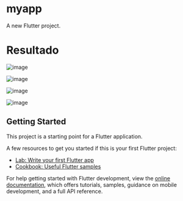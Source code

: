 # myapp

A new Flutter project.

# Resultado 
![image](https://github.com/user-attachments/assets/b14c0160-8ae7-4ba8-a8d8-1e82daf2a1ea)

![image](https://github.com/user-attachments/assets/80fe8d4f-dcb6-4bc8-a30a-d1ead9d33437)

![image](https://github.com/user-attachments/assets/125e067d-2577-4b2a-a0d2-e008cda824ff)

![image](https://github.com/user-attachments/assets/4248b0b8-8f05-4855-8fd7-6c7c5184118a)

## Getting Started

This project is a starting point for a Flutter application.

A few resources to get you started if this is your first Flutter project:

- [Lab: Write your first Flutter app](https://docs.flutter.dev/get-started/codelab)
- [Cookbook: Useful Flutter samples](https://docs.flutter.dev/cookbook)

For help getting started with Flutter development, view the
[online documentation](https://docs.flutter.dev/), which offers tutorials,
samples, guidance on mobile development, and a full API reference.
